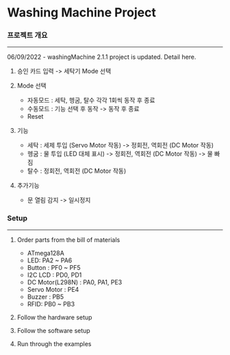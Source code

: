 # Washing Machine Project

### 프로젝트 개요
---------------
06/09/2022 - washingMachine 2.1.1 project is updated. Detail here.

1. 승인 카드 입력 -> 세탁기 Mode 선택

2. Mode 선택
    - 자동모드 : 세탁, 헹굼, 탈수 각각 1회씩 동작 후 종료
    - 수동모드 : 기능 선택 후 동작 -> 동작 후 종료
    - Reset
  
3. 기능
    - 세탁 : 세제 투입 (Servo Motor 작동) -> 정회전, 역회전 (DC Motor 작동)
    - 헹굼 : 물 투입 (LED 대체 표시) -> 정회전, 역회전 (DC Motor 작동) -> 물 빠짐
    - 탈수 : 정회전, 역회전 (DC Motor 작동)
  
4. 추가기능
    - 문 열림 감지 -> 일시정지
    
### Setup
---------
1. Order parts from the bill of materials
    - ATmega128A
    - LED: PA2 ~ PA6
    - Button : PF0 ~ PF5
    - I2C LCD : PD0, PD1
    - DC Motor(L298N) : PA0, PA1, PE3
    - Servo Motor : PE4
    - Buzzer : PB5
    - RFID: PB0 ~ PB3

2. Follow the hardware setup
3. Follow the software setup
4. Run through the examples
